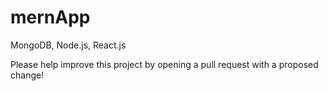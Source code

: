 # mernApp
 MongoDB, Node.js, React.js
 
 Please help improve this project by opening a pull request with a proposed change!
